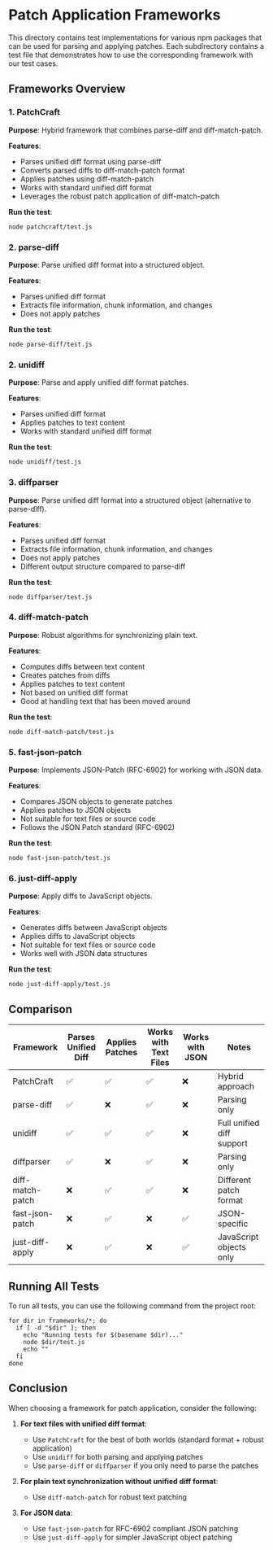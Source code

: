 # Patch Application Frameworks

This directory contains test implementations for various npm packages that can be used for parsing and applying patches. Each subdirectory contains a test file that demonstrates how to use the corresponding framework with our test cases.

## Frameworks Overview

### 1. PatchCraft

**Purpose**: Hybrid framework that combines parse-diff and diff-match-patch.

**Features**:
- Parses unified diff format using parse-diff
- Converts parsed diffs to diff-match-patch format
- Applies patches using diff-match-patch
- Works with standard unified diff format
- Leverages the robust patch application of diff-match-patch

**Run the test**:
```
node patchcraft/test.js
```

### 2. parse-diff

**Purpose**: Parse unified diff format into a structured object.

**Features**:
- Parses unified diff format
- Extracts file information, chunk information, and changes
- Does not apply patches

**Run the test**:
```
node parse-diff/test.js
```

### 2. unidiff

**Purpose**: Parse and apply unified diff format patches.

**Features**:
- Parses unified diff format
- Applies patches to text content
- Works with standard unified diff format

**Run the test**:
```
node unidiff/test.js
```

### 3. diffparser

**Purpose**: Parse unified diff format into a structured object (alternative to parse-diff).

**Features**:
- Parses unified diff format
- Extracts file information, chunk information, and changes
- Does not apply patches
- Different output structure compared to parse-diff

**Run the test**:
```
node diffparser/test.js
```

### 4. diff-match-patch

**Purpose**: Robust algorithms for synchronizing plain text.

**Features**:
- Computes diffs between text content
- Creates patches from diffs
- Applies patches to text content
- Not based on unified diff format
- Good at handling text that has been moved around

**Run the test**:
```
node diff-match-patch/test.js
```

### 5. fast-json-patch

**Purpose**: Implements JSON-Patch (RFC-6902) for working with JSON data.

**Features**:
- Compares JSON objects to generate patches
- Applies patches to JSON objects
- Not suitable for text files or source code
- Follows the JSON Patch standard (RFC-6902)

**Run the test**:
```
node fast-json-patch/test.js
```

### 6. just-diff-apply

**Purpose**: Apply diffs to JavaScript objects.

**Features**:
- Generates diffs between JavaScript objects
- Applies diffs to JavaScript objects
- Not suitable for text files or source code
- Works well with JSON data structures

**Run the test**:
```
node just-diff-apply/test.js
```

## Comparison

| Framework | Parses Unified Diff | Applies Patches | Works with Text Files | Works with JSON | Notes |
|-----------|---------------------|-----------------|------------------------|----------------|-------|
| PatchCraft | ✅ | ✅ | ✅ | ❌ | Hybrid approach |
| parse-diff | ✅ | ❌ | ✅ | ❌ | Parsing only |
| unidiff | ✅ | ✅ | ✅ | ❌ | Full unified diff support |
| diffparser | ✅ | ❌ | ✅ | ❌ | Parsing only |
| diff-match-patch | ❌ | ✅ | ✅ | ❌ | Different patch format |
| fast-json-patch | ❌ | ✅ | ❌ | ✅ | JSON-specific |
| just-diff-apply | ❌ | ✅ | ❌ | ✅ | JavaScript objects only |

## Running All Tests

To run all tests, you can use the following command from the project root:

```
for dir in frameworks/*; do
  if [ -d "$dir" ]; then
    echo "Running tests for $(basename $dir)..."
    node $dir/test.js
    echo ""
  fi
done
```

## Conclusion

When choosing a framework for patch application, consider the following:

1. **For text files with unified diff format**:
   - Use `PatchCraft` for the best of both worlds (standard format + robust application)
   - Use `unidiff` for both parsing and applying patches
   - Use `parse-diff` or `diffparser` if you only need to parse the patches

2. **For plain text synchronization without unified diff format**:
   - Use `diff-match-patch` for robust text patching

3. **For JSON data**:
   - Use `fast-json-patch` for RFC-6902 compliant JSON patching
   - Use `just-diff-apply` for simpler JavaScript object patching
